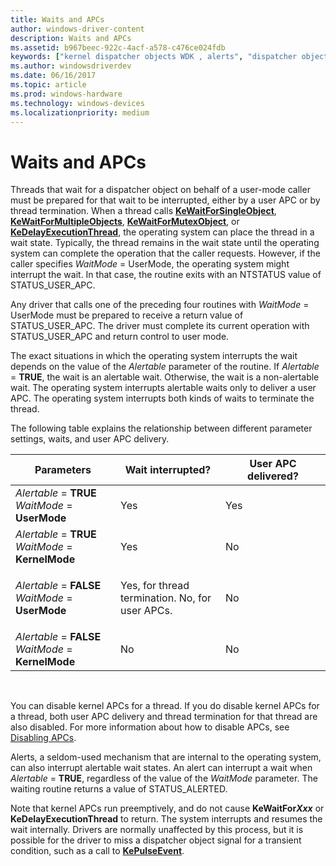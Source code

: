 ```yaml
---
title: Waits and APCs
author: windows-driver-content
description: Waits and APCs
ms.assetid: b967beec-922c-4acf-a578-c476ce024fdb
keywords: ["kernel dispatcher objects WDK , alerts", "dispatcher objects WDK kernel , alerts", "APCs WDK kernel", "alerts WDK kernel", "kernel dispatcher objects WDK , APCs", "dispatcher objects WDK kernel , APCs", "Alertable parameter", "WaitMode parameter", "kernel dispatcher objects WDK , waiting for", "dispatcher objects WDK kernel , waiting for"]
ms.author: windowsdriverdev
ms.date: 06/16/2017
ms.topic: article
ms.prod: windows-hardware
ms.technology: windows-devices
ms.localizationpriority: medium
---
```


# Waits and APCs





Threads that wait for a dispatcher object on behalf of a user-mode caller must be prepared for that wait to be interrupted, either by a user APC or by thread termination. When a thread calls [**KeWaitForSingleObject**](https://msdn.microsoft.com/library/windows/hardware/ff553350), [**KeWaitForMultipleObjects**](https://msdn.microsoft.com/library/windows/hardware/ff553324), [**KeWaitForMutexObject**](https://msdn.microsoft.com/library/windows/hardware/ff553344), or [**KeDelayExecutionThread**](https://msdn.microsoft.com/library/windows/hardware/ff551986), the operating system can place the thread in a wait state. Typically, the thread remains in the wait state until the operating system can complete the operation that the caller requests. However, if the caller specifies *WaitMode* = UserMode, the operating system might interrupt the wait. In that case, the routine exits with an NTSTATUS value of STATUS\_USER\_APC.

Any driver that calls one of the preceding four routines with *WaitMode* = UserMode must be prepared to receive a return value of STATUS\_USER\_APC. The driver must complete its current operation with STATUS\_USER\_APC and return control to user mode.

The exact situations in which the operating system interrupts the wait depends on the value of the *Alertable* parameter of the routine. If *Alertable* = **TRUE**, the wait is an alertable wait. Otherwise, the wait is a non-alertable wait. The operating system interrupts alertable waits only to deliver a user APC. The operating system interrupts both kinds of waits to terminate the thread.

The following table explains the relationship between different parameter settings, waits, and user APC delivery.

<table>
<colgroup>
<col width="33%" />
<col width="33%" />
<col width="33%" />
</colgroup>
<thead>
<tr class="header">
<th>Parameters</th>
<th>Wait interrupted?</th>
<th>User APC delivered?</th>
</tr>
</thead>
<tbody>
<tr class="odd">
<td><em>Alertable</em> = <strong>TRUE</strong>
<em>WaitMode</em> = <strong>UserMode</strong></td>
<td><p>Yes</p></td>
<td><p>Yes</p></td>
</tr>
<tr class="even">
<td><em>Alertable</em> = <strong>TRUE</strong>
<em>WaitMode</em> = <strong>KernelMode</strong></td>
<td><p>Yes</p></td>
<td><p>No</p></td>
</tr>
<tr class="odd">
<td><em>Alertable</em> = <strong>FALSE</strong>
<em>WaitMode</em> = <strong>UserMode</strong></td>
<td><p>Yes, for thread termination. No, for user APCs.</p></td>
<td><p>No</p></td>
</tr>
<tr class="even">
<td><em>Alertable</em> = <strong>FALSE</strong>
<em>WaitMode</em> = <strong>KernelMode</strong></td>
<td><p>No</p></td>
<td><p>No</p></td>
</tr>
</tbody>
</table>

 

You can disable kernel APCs for a thread. If you do disable kernel APCs for a thread, both user APC delivery and thread termination for that thread are also disabled. For more information about how to disable APCs, see [Disabling APCs](disabling-apcs.md).

Alerts, a seldom-used mechanism that are internal to the operating system, can also interrupt alertable wait states. An alert can interrupt a wait when *Alertable* = **TRUE**, regardless of the value of the *WaitMode* parameter. The waiting routine returns a value of STATUS\_ALERTED.

Note that kernel APCs run preemptively, and do not cause **KeWaitFor*Xxx*** or **KeDelayExecutionThread** to return. The system interrupts and resumes the wait internally. Drivers are normally unaffected by this process, but it is possible for the driver to miss a dispatcher object signal for a transient condition, such as a call to [**KePulseEvent**](https://msdn.microsoft.com/library/windows/hardware/ff552979).

 

 




